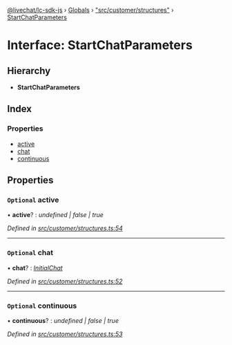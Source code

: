 [@livechat/lc-sdk-js](../README.md) › [Globals](../globals.md) › ["src/customer/structures"](../modules/_src_customer_structures_.md) › [StartChatParameters](_src_customer_structures_.startchatparameters.md)

# Interface: StartChatParameters

## Hierarchy

* **StartChatParameters**

## Index

### Properties

* [active](_src_customer_structures_.startchatparameters.md#optional-active)
* [chat](_src_customer_structures_.startchatparameters.md#optional-chat)
* [continuous](_src_customer_structures_.startchatparameters.md#optional-continuous)

## Properties

### `Optional` active

• **active**? : *undefined | false | true*

*Defined in [src/customer/structures.ts:54](https://github.com/livechat/lc-sdk-js/blob/e25bbbb/src/customer/structures.ts#L54)*

___

### `Optional` chat

• **chat**? : *[InitialChat](_src_objects_index_.initialchat.md)*

*Defined in [src/customer/structures.ts:52](https://github.com/livechat/lc-sdk-js/blob/e25bbbb/src/customer/structures.ts#L52)*

___

### `Optional` continuous

• **continuous**? : *undefined | false | true*

*Defined in [src/customer/structures.ts:53](https://github.com/livechat/lc-sdk-js/blob/e25bbbb/src/customer/structures.ts#L53)*
